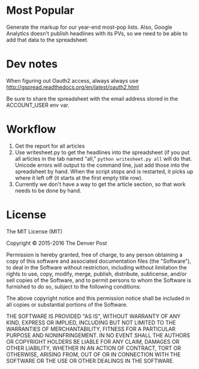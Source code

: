 # Most Popular
Generate the markup for our year-end most-pop lists. Also, Google Analytics doesn't publish headlines with its PVs, so we need to be able to add that data to the spreadsheet.

# Dev notes
When figuring out Oauth2 access, always always use http://gspread.readthedocs.org/en/latest/oauth2.html

Be sure to share the spreadsheet with the email address stored in the ACCOUNT_USER env var.

# Workflow

1. Get the report for all articles
2. Use writesheet.py to get the headlines into the spreadsheet (if you put all articles in the tab named "all," `python writesheet.py all` will do that. Unicode errors will output to the command line, just add those into the spreadsheet by hand. When the script stops and is restarted, it picks up where it left off (it starts at the first empty title row).
3. Currently we don't have a way to get the article section, so that work needs to be done by hand.

# License
The MIT License (MIT)

Copyright © 2015-2016 The Denver Post 

Permission is hereby granted, free of charge, to any person obtaining a copy
of this software and associated documentation files (the "Software"), to deal
in the Software without restriction, including without limitation the rights
to use, copy, modify, merge, publish, distribute, sublicense, and/or sell
copies of the Software, and to permit persons to whom the Software is
furnished to do so, subject to the following conditions:

The above copyright notice and this permission notice shall be included in all
copies or substantial portions of the Software.

THE SOFTWARE IS PROVIDED "AS IS", WITHOUT WARRANTY OF ANY KIND, EXPRESS OR
IMPLIED, INCLUDING BUT NOT LIMITED TO THE WARRANTIES OF MERCHANTABILITY,
FITNESS FOR A PARTICULAR PURPOSE AND NONINFRINGEMENT. IN NO EVENT SHALL THE
AUTHORS OR COPYRIGHT HOLDERS BE LIABLE FOR ANY CLAIM, DAMAGES OR OTHER
LIABILITY, WHETHER IN AN ACTION OF CONTRACT, TORT OR OTHERWISE, ARISING FROM,
OUT OF OR IN CONNECTION WITH THE SOFTWARE OR THE USE OR OTHER DEALINGS IN THE
SOFTWARE.

